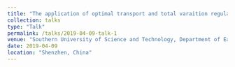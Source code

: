 ```yaml
---
title: "The application of optimal transport and total varaition regularization to full-waveform inversion"
collection: talks
type: "Talk"
permalink: /talks/2019-04-09-talk-1
venue: "Southern University of Science and Technology, Department of Earth and Space Sciences"
date: 2019-04-09
location: "Shenzhen, China"
---
```


